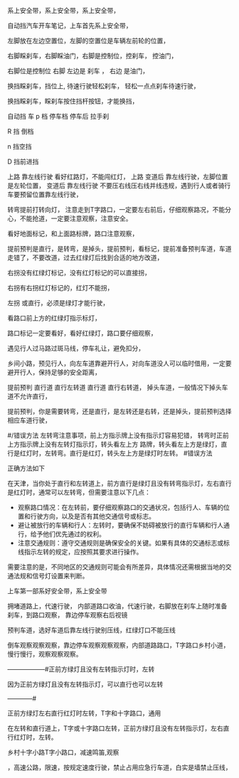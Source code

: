 系上安全带，系上安全带，系上安全带，

自动挡汽车开车笔记，上车首先系上安全带，

左脚放在左边空置位，左脚的空置位是车辆左前轮的位置，

右脚睬刹车，右脚睬油门，右脚是控制位，控刹车， 控油门，

右脚位是控制位 右脚 左边是 刹车 ， 右边 是油门，

换挡睬刹车，挡位上, 待速行驶轻松刹车， 轻松一点点刹车待速行驶，

换挡睬刹车，睬刹车按住挡杆按钮，才能换挡，

自动挡 车 p 档 停车档 停车后 拉手刹

R 挡 倒档

n 挡空挡

D 挡前进挡

上路 靠左线行驶 看好红路灯，不能闯红灯， 上路 变道后 靠左线行驶，左脚位置是左轮位置， 变道后 靠左线行驶 不要压右线压右线并线违规，遇到行人或者骑行车要预留位置靠左线行驶，

转弯提前打转向灯， 注意走到T字路口，一定要左右前后，仔细观察路况，不能分心，不能抢道，一定要注意观察，注意安全。

看好地面标记，和上面路标牌，路口注意观察，

提前预判是直行，是转弯，是掉头，提前预判，看标记，提前准备预判车道，车道走错了，不要改道，过去红绿灯后找到合适的地方改道，

右拐没有红绿灯标记，没有红灯标记的可以直接拐，

右拐有右拐红灯标记的，红灯不能拐，

左拐 或直行，必须是绿灯才能行驶，

看路口前上方的红绿灯指示标灯，

路口标记一定要看好，看好红绿灯，路口要仔细观察，




遇见行人过马路过斑马线，停车礼让，避免扣分，

乡间小路，预见行人，向左车道靠避开行人，对向车道没人可以临时借用，一定要避开行人，保持足够的安全距离，



提前预判 直行道   直行左转道   直行道     直行右转道， 掉头车道，一般情况下掉头车道不允许直行，


提前预判，你是需要转弯，还是直行，是左转还是右转，还是掉头，提前预判选择相应车道行驶，



#/错误方法
左转弯注意事项，前上方指示牌上没有指示灯容易犯错，
转弯时正前上方指示牌上没有左转灯指示灯，转头看左上方
路牌，转头看左上方是绿灯，直行是红灯时，左转弯。直行是红灯，转头左上方是绿灯时左转。
#错误方法



正确方法如下




在天津，当你处于直行和左转道上，前方直行是绿灯且没有转弯指示灯，左右直行是红灯时，通常可以左转弯，但需要注意以下几点：
 
- 观察路口情况：在左转前，要仔细观察路口的交通状况，包括行人、车辆的位置和行驶方向，以及是否有其他交通信号或标志。
- 避让被放行的车辆和行人：左转时，要确保不妨碍被放行的直行车辆和行人通行，给予他们优先通过的权利。
- 注意交通规则：遵守交通规则是确保安全的关键。如果有具体的交通标志或标线指示左转的规定，应按照其要求进行操作。
 
需要注意的是，不同地区的交通规则可能会有所差异，具体情况还需根据当地的交通法规和信号灯设置来判断。



上车第一部系好安全带，系上安全带

拥堵道路上，代速行驶， 内部道路口收油，代速行驶，右脚放在刹车上随时准备刹车，到路口观察， 靠边停车观察右后视镜

预判车道，选好车道后靠左线行驶别压线，红绿灯口不能压线


倒车观察观察观察，靠边停车观察观察观察，内部道路路口，T字路口乡村小道，慢行慢行，观察观察观察。


——————#正前方绿灯且没有左转指示灯时，左转

因为正前方绿灯且没有左转指示灯，可以直行也可以左转



————#



正前方绿灯左右直行红灯时左转，T字和十字路口，通用


在左转和直行道上，T字或十字路口左转，正前方绿灯且没有左转指示灯，左右直行红灯时，左转。



乡村十字小路T字小路口，减速鸣笛,观察

，高速公路，限速，按规定速度行驶，禁止占用应急行车道，白实是墙禁止压线，


